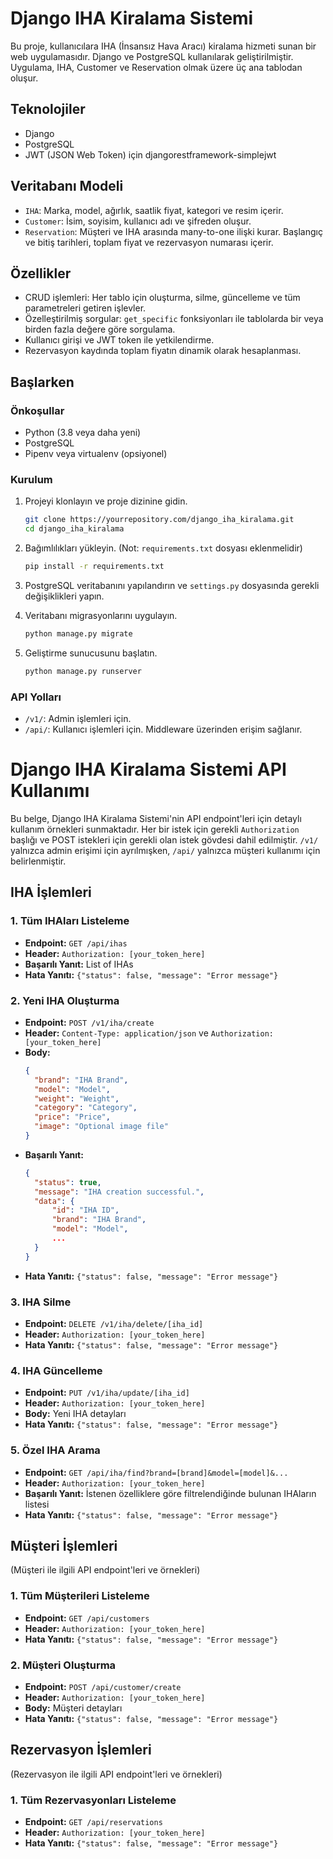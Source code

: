 # Django IHA Kiralama Sistemi

Bu proje, kullanıcılara IHA (İnsansız Hava Aracı) kiralama hizmeti sunan bir web uygulamasıdır. Django ve PostgreSQL kullanılarak geliştirilmiştir. Uygulama, IHA, Customer ve Reservation olmak üzere üç ana tablodan oluşur.

## Teknolojiler

- Django
- PostgreSQL
- JWT (JSON Web Token) için djangorestframework-simplejwt

## Veritabanı Modeli

- `IHA`: Marka, model, ağırlık, saatlik fiyat, kategori ve resim içerir.
- `Customer`: İsim, soyisim, kullanıcı adı ve şifreden oluşur.
- `Reservation`: Müşteri ve IHA arasında many-to-one ilişki kurar. Başlangıç ve bitiş tarihleri, toplam fiyat ve rezervasyon numarası içerir.

## Özellikler

- CRUD işlemleri: Her tablo için oluşturma, silme, güncelleme ve tüm parametreleri getiren işlevler.
- Özelleştirilmiş sorgular: `get_specific` fonksiyonları ile tablolarda bir veya birden fazla değere göre sorgulama.
- Kullanıcı girişi ve JWT token ile yetkilendirme.
- Rezervasyon kaydında toplam fiyatın dinamik olarak hesaplanması.

## Başlarken

### Önkoşullar

- Python (3.8 veya daha yeni)
- PostgreSQL
- Pipenv veya virtualenv (opsiyonel)

### Kurulum

1. Projeyi klonlayın ve proje dizinine gidin.

   ```bash
   git clone https://yourrepository.com/django_iha_kiralama.git
   cd django_iha_kiralama
   ```

2. Bağımlılıkları yükleyin. (Not: `requirements.txt` dosyası eklenmelidir)

   ```bash
   pip install -r requirements.txt
   ```

3. PostgreSQL veritabanını yapılandırın ve `settings.py` dosyasında gerekli değişiklikleri yapın.

4. Veritabanı migrasyonlarını uygulayın.

   ```bash
   python manage.py migrate
   ```

5. Geliştirme sunucusunu başlatın.
   ```bash
   python manage.py runserver
   ```

### API Yolları

- `/v1/`: Admin işlemleri için.
- `/api/`: Kullanıcı işlemleri için. Middleware üzerinden erişim sağlanır.

# Django IHA Kiralama Sistemi API Kullanımı

Bu belge, Django IHA Kiralama Sistemi'nin API endpoint'leri için detaylı kullanım örnekleri sunmaktadır. Her bir istek için gerekli `Authorization` başlığı ve POST istekleri için gerekli olan istek gövdesi dahil edilmiştir. `/v1/` yalnızca admin erişimi için ayrılmışken, `/api/` yalnızca müşteri kullanımı için belirlenmiştir.

## IHA İşlemleri

### 1. Tüm IHAları Listeleme

- **Endpoint:** `GET /api/ihas`
- **Header:** `Authorization: [your_token_here]`
- **Başarılı Yanıt:** List of IHAs
- **Hata Yanıtı:** `{"status": false, "message": "Error message"}`

### 2. Yeni IHA Oluşturma

- **Endpoint:** `POST /v1/iha/create`
- **Header:** `Content-Type: application/json` ve `Authorization: [your_token_here]`
- **Body:**
  ```json
  {
    "brand": "IHA Brand",
    "model": "Model",
    "weight": "Weight",
    "category": "Category",
    "price": "Price",
    "image": "Optional image file"
  }
  ```
- **Başarılı Yanıt:**
  ```json
  {
    "status": true,
    "message": "IHA creation successful.",
    "data": {
        "id": "IHA ID",
        "brand": "IHA Brand",
        "model": "Model",
        ...
    }
  }
  ```
- **Hata Yanıtı:** `{"status": false, "message": "Error message"}`

### 3. IHA Silme

- **Endpoint:** `DELETE /v1/iha/delete/[iha_id]`
- **Header:** `Authorization: [your_token_here]`
- **Hata Yanıtı:** `{"status": false, "message": "Error message"}`

### 4. IHA Güncelleme

- **Endpoint:** `PUT /v1/iha/update/[iha_id]`
- **Header:** `Authorization: [your_token_here]`
- **Body:** Yeni IHA detayları
- **Hata Yanıtı:** `{"status": false, "message": "Error message"}`

### 5. Özel IHA Arama

- **Endpoint:** `GET /api/iha/find?brand=[brand]&model=[model]&...`
- **Header:** `Authorization: [your_token_here]`
- **Başarılı Yanıt:** İstenen özelliklere göre filtrelendiğinde bulunan IHAların listesi
- **Hata Yanıtı:** `{"status": false, "message": "Error message"}`

## Müşteri İşlemleri

(Müşteri ile ilgili API endpoint'leri ve örnekleri)

### 1. Tüm Müşterileri Listeleme

- **Endpoint:** `GET /api/customers`
- **Header:** `Authorization: [your_token_here]`
- **Hata Yanıtı:** `{"status": false, "message": "Error message"}`

### 2. Müşteri Oluşturma

- **Endpoint:** `POST /api/customer/create`
- **Header:** `Authorization: [your_token_here]`
- **Body:** Müşteri detayları
- **Hata Yanıtı:** `{"status": false, "message": "Error message"}`

## Rezervasyon İşlemleri

(Rezervasyon ile ilgili API endpoint'leri ve örnekleri)

### 1. Tüm Rezervasyonları Listeleme

- **Endpoint:** `GET /api/reservations`
- **Header:** `Authorization: [your_token_here]`
- **Hata Yanıtı:** `{"status": false, "message": "Error message"}`
